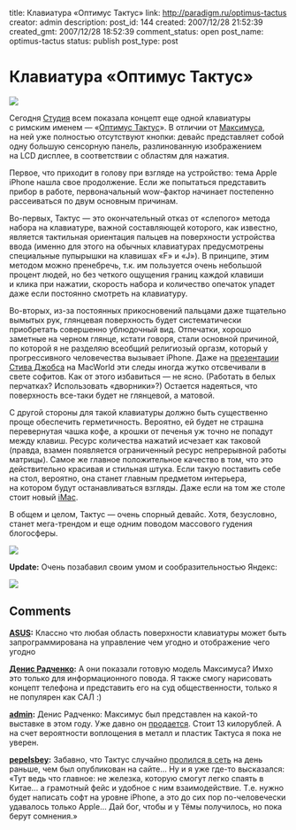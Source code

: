 title: Клавиатура «Оптимус Тактус»
link: http://paradigm.ru/optimus-tactus
creator: admin
description: 
post_id: 144
created: 2007/12/28 21:52:39
created_gmt: 2007/12/28 18:52:39
comment_status: open
post_name: optimus-tactus
status: publish
post_type: post

# Клавиатура «Оптимус Тактус»

![](/;-\)/2007/12/optitact-text.jpg)

Сегодня [Студия](http://www.artlebedev.ru/) всем показала концепт еще одной клавиатуры с римским именем — «[Оптимус Тактус](http://www.artlebedev.ru/everything/optimus-tactus/)». В отличии от [Максимуса](http://www.artlebedev.ru/everything/optimus/), на ней уже полностью отсутствуют кнопки: девайс представляет собой одну большую сенсорную панель, разлинованную изображением на LCD дисплее, в соответствии с областям для нажатия.

Первое, что приходит в голову при взгляде на устройство: тема Apple iPhone нашла свое продолжение. Если же попытаться представить прибор в работе, первоначальный wow-фактор начинает постепенно рассеиваться по двум основным причинам. 

Во-первых, Тактус — это окончательный отказ от «слепого» метода набора на клавиатуре, важной составляющей которого, как известно, является тактильная ориентация пальцев на поверхности устройства ввода (именно для этого на обычных клавиатурах предусмотрены специальные пупырышки на клавишах «F» и «J»). В принципе, этим методом можно пренебречь, т.к. им пользуется очень небольшой процент людей, но без четкого ощущения границ каждой клавиши и клика при нажатии, скорость набора и количество опечаток упадет даже если постоянно смотреть на клавиатуру.

Во-вторых, из-за постоянных прикосновений пальцами даже тщательно вымытых рук, глянцевая поверхность будет систематически приобретать совершенно ублюдочный вид. Отпечатки, хорошо заметные на черном глянце, кстати говоря, стали основной причиной, по которой я не разделяю всеобщий религиозый оргазм, который у прогрессивного человечества вызывает iPhone. Даже на [презентации Стива Джобса](http://www.youtube.com/watch?v=ALQwmQrM-Z8) на MacWorld эти следы иногда жутко отсвечивали в свете софитов. Как от этого избавиться — не ясно. (Работать в белых перчатках? Использовать «дворники»?) Остается надеяться, что поверхность все-таки будет не глянцевой, а матовой.

С другой стороны для такой клавиатуры должно быть существенно проще обеспечить герметичность. Вероятно, ей будет не страшна перевернутая чашка кофе, а крошки от печенья уж точно не попадут между клавиш. Ресурс количества нажатий исчезает как таковой (правда, взамен появляется ограниченный ресурс непрерывной работы матрицы). Самое же главное положительное качество в том, что это действительно красивая и стильная штука. Если такую поставить себе на стол, вероятно, она станет главным предметом интерьера, на котором будут останавливаться взгляды. Даже если на том же столе стоит новый [iMac](http://www.apple.com/imac/).

В общем и целом, Тактус — очень спорный девайс. Хотя, безусловно, станет мега-трендом и еще одним поводом массового гудения блогосферы.

![](/;-\)/2007/12/optitact-side.jpg)

**Update:** Очень позабавил своим умом и сообразительностью Яндекс:

![](/;-\)/2007/12/optimus-kaktus.png)

## Comments

**[ASUS](#162 "2008/01/01 09:28:37"):** Классно что любая область поверхности клавиатуры может быть запрограммирована на управление чем угодно и отображение чего угодно

**[Денис Радченко](#144 "2007/12/28 22:21:17"):** А они показали готовую модель Максимуса? Имхо это только для информационного повода. Я также смогу нарисовать концепт телефона и представить его на суд общественности, только я не популярен как САЛ :)

**[admin](#145 "2007/12/28 23:02:57"):** Денис Радченко: Максимус был представлен на какой-то выставке в этом году. Уже давно он [продается](http://www.artlebedev.ru/everything/optimus/). Стоит 13 килорублей. А на счет вероятности воплощения в металл и пластик Тактуса я пока не уверен.

**[pepelsbey](#147 "2007/12/29 04:00:59"):** Забавно, что Тактус случайно [пролился в сеть](http://kuteev.livejournal.com/825214.html) на день раньше, чем был опубликован на сайте… Ну и я уже где-то высказался: «Тут ведь что главное: не железка, которую смогут легко спаять в Китае… а грамотный фейс и удобное с ним взаимодействие. Т.е. нужно будет написать софт на уровне iPhone, а это до сих пор по-человечески удавалось только Apple… Дай бог, чтобы и у Тёмы получилось, но пока берут сомнения.»


